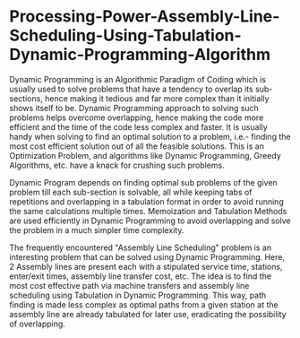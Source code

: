 # Processing-Power-Assembly-Line-Scheduling-Using-Tabulation-Dynamic-Programming-Algorithm
Dynamic Programming is an Algorithmic Paradigm of Coding which is usually used to solve problems that have a tendency to overlap its sub-sections, hence making it tedious and far more complex than it initially shows itself to be. Dynamic Programming approach to solving such problems helps overcome overlapping, hence making the code more efficient and the time of the code less complex and faster. It is usually handy when solving to find an optimal solution to a problem, i.e.- finding the most cost efficient solution out of all the feasible solutions. This is an Optimization Problem, and algorithms like Dynamic Programming, Greedy Algorithms, etc. have a knack for crushing such problems.
        
Dynamic Program depends on finding optimal sub problems of the given problem till each sub-section is solvable, all while keeping tabs of repetitions and overlapping in a tabulation format in order to avoid running the same calculations multiple times. Memoization and Tabulation Methods are used efficiently in Dynamic Programming to avoid overlapping and solve the problem in a much simpler time complexity.
    
The frequently encountered "Assembly Line Scheduling" problem is an interesting problem that can be solved using Dynamic Programming. Here, 2 Assembly lines are present each with a stipulated service time, stations, enter/exit times, assembly line transfer cost, etc. The idea is to find the most cost effective path via machine transfers and assembly line scheduling using Tabulation in Dynamic Programming. This way, path finding is made less complex as optimal paths from a given station at the assembly line are already tabulated for later use, eradicating the possibility of overlapping.
